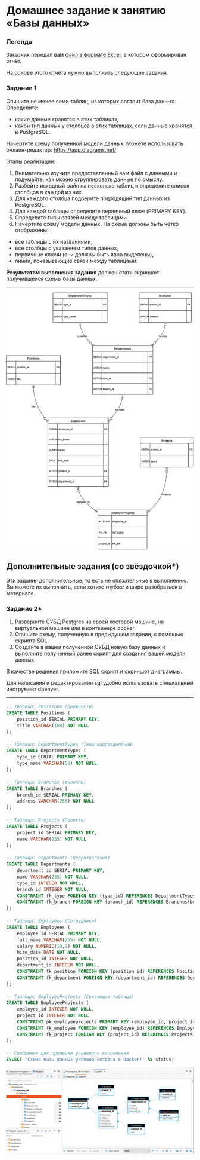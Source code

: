 # Домашнее задание к занятию «Базы данных»

### Легенда

Заказчик передал вам [файл в формате Excel](https://github.com/netology-code/sdb-homeworks/blob/main/resources/hw-12-1.xlsx), в котором сформирован отчёт. 

На основе этого отчёта нужно выполнить следующие задания.

### Задание 1

Опишите не менее семи таблиц, из которых состоит база данных. Определите:

- какие данные хранятся в этих таблицах,
- какой тип данных у столбцов в этих таблицах, если данные хранятся в PostgreSQL.

Начертите схему полученной модели данных. Можете использовать онлайн-редактор: https://app.diagrams.net/

Этапы реализации:
1.	Внимательно изучите предоставленный вам файл с данными и подумайте, как можно сгруппировать данные по смыслу.
2.	Разбейте исходный файл на несколько таблиц и определите список столбцов в каждой из них. 
3.	Для каждого столбца подберите подходящий тип данных из PostgreSQL. 
4.	Для каждой таблицы определите первичный ключ (PRIMARY KEY).
5.	Определите типы связей между таблицами. 
6.	Начертите схему модели данных.
На схеме должны быть чётко отображены:
   - все таблицы с их названиями,
   - все столбцы  с указанием типов данных,
   - первичные ключи (они должны быть явно выделены),
   - линии, показывающие связи между таблицами.

**Результатом выполнения задания** должен стать скриншот получившейся схемы базы данных.

---

![Alt text](img/diagram.png)

## Дополнительные задания (со звёздочкой*)
Эти задания дополнительные, то есть не обязательные к выполнению. Вы можете их выполнить, если хотите глубже и шире разобраться в материале.


### Задание 2*

1. Разверните СУБД Postgres на своей хостовой машине, на виртуальной машине или в контейнере docker.
2. Опишите схему, полученную в предыдущем задании, с помощью скрипта SQL.
3. Создайте в вашей полученной СУБД новую базу данных и выполните полученный ранее скрипт для создания вашей модели данных.

В качестве решения приложите SQL скрипт и скриншот диаграммы.

Для написания и редактирования sql удобно использовать  специальный инструмент dbeaver.

---

```sql
-- Таблица: Positions (Должности)
CREATE TABLE Positions (
    position_id SERIAL PRIMARY KEY,
    title VARCHAR(100) NOT NULL
);

-- Таблица: DepartmentTypes (Типы подразделений)
CREATE TABLE DepartmentTypes (
    type_id SERIAL PRIMARY KEY,
    type_name VARCHAR(50) NOT NULL
);

-- Таблица: Branches (Филиалы)
CREATE TABLE Branches (
    branch_id SERIAL PRIMARY KEY,
    address VARCHAR(255) NOT NULL
);

-- Таблица: Projects (Проекты)
CREATE TABLE Projects (
    project_id SERIAL PRIMARY KEY,
    name VARCHAR(255) NOT NULL
);

-- Таблица: Departments (Подразделения)
CREATE TABLE Departments (
    department_id SERIAL PRIMARY KEY,
    name VARCHAR(255) NOT NULL,
    type_id INTEGER NOT NULL,
    branch_id INTEGER NOT NULL,
    CONSTRAINT fk_type FOREIGN KEY (type_id) REFERENCES DepartmentTypes(type_id) ON DELETE RESTRICT,
    CONSTRAINT fk_branch FOREIGN KEY (branch_id) REFERENCES Branches(branch_id) ON DELETE RESTRICT
);

-- Таблица: Employees (Сотрудники)
CREATE TABLE Employees (
    employee_id SERIAL PRIMARY KEY,
    full_name VARCHAR(255) NOT NULL,
    salary NUMERIC(10,2) NOT NULL,
    hire_date DATE NOT NULL,
    position_id INTEGER NOT NULL,
    department_id INTEGER NOT NULL,
    CONSTRAINT fk_position FOREIGN KEY (position_id) REFERENCES Positions(position_id) ON DELETE RESTRICT,
    CONSTRAINT fk_department FOREIGN KEY (department_id) REFERENCES Departments(department_id) ON DELETE RESTRICT
);

-- Таблица: EmployeeProjects (Связующая таблица)
CREATE TABLE EmployeeProjects (
    employee_id INTEGER NOT NULL,
    project_id INTEGER NOT NULL,
    CONSTRAINT pk_employeeprojects PRIMARY KEY (employee_id, project_id),
    CONSTRAINT fk_employee FOREIGN KEY (employee_id) REFERENCES Employees(employee_id) ON DELETE CASCADE,
    CONSTRAINT fk_project FOREIGN KEY (project_id) REFERENCES Projects(project_id) ON DELETE CASCADE
);

-- Сообщение для проверки успешного выполнения
SELECT 'Схема базы данных успешно создана в Docker!' AS status;
```
![Alt text](img/dbeaver.png)